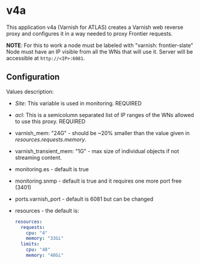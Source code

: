 # v4a

This application v4a (Varnish for ATLAS) creates a Varnish web reverse proxy and configures it in a way needed to proxy Frontier requests.

**NOTE**:
For this to work a node must be labeled with "varnish: frontier-slate"
Node must have an IP visible from all the WNs that will use it.
Server will be accessible at `http://<IP>:6081`.

## Configuration

Values description:

* _Site_:  This variable is used in monitoring. REQUIRED
* _acl_: This is a semicolumn separated list of IP ranges of the WNs allowed to use this proxy. REQUIRED
* varnish_mem: "24G" - should be ~20% smaller than the value given in _resources.requests.memory_.
* varnish_transient_mem: "1G" - max size of individual objects if not streaming content.
* monitoring.es - default is true
* monitoring.snmp - default is true and it requires one more port free (3401)
* ports.varnish_port - default is 6081 but can be changed
* resources - the default is:

    ``` yaml
    resources:
      requests:
        cpu: "4"
        memory: "33Gi"
      limits:
        cpu: "48"
        memory: "48Gi"
    ```

